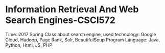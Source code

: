 # Information Retrieval And Web Search Engines-CSCI572
Time: 2017 Spring
Class about search engine, used technology: Google Cloud, Hadoop, Page Rank, Solr, BeautifulSoup
Program Language: Java, Python, Html, JS, PHP
